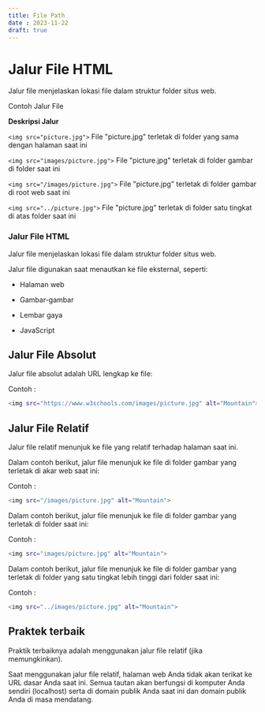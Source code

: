 ```yaml
---
title: File Path
date : 2023-11-22
draft: true
---
```


# Jalur File HTML

Jalur file menjelaskan lokasi file dalam struktur folder situs web.

Contoh Jalur File

**Deskripsi Jalur**

`<img src="picture.jpg">` File "picture.jpg" terletak di folder yang sama dengan halaman saat ini

`<img src="images/picture.jpg">` File "picture.jpg" terletak di folder gambar di folder saat ini

`<img src="/images/picture.jpg">` File "picture.jpg" terletak di folder gambar di root web saat ini

`<img src="../picture.jpg">` File "picture.jpg" terletak di folder satu tingkat di atas folder saat ini

### Jalur File HTML

Jalur file menjelaskan lokasi file dalam struktur folder situs web.

Jalur file digunakan saat menautkan ke file eksternal, seperti:

- Halaman web

- Gambar-gambar

- Lembar gaya

- JavaScript

## Jalur File Absolut

Jalur file absolut adalah URL lengkap ke file:

Contoh : 

```sh
<img src="https://www.w3schools.com/images/picture.jpg" alt="Mountain">
```

## Jalur File Relatif

Jalur file relatif menunjuk ke file yang relatif terhadap halaman saat ini.

Dalam contoh berikut, jalur file menunjuk ke file di folder gambar yang terletak di akar web saat ini:

Contoh : 

```sh
<img src="/images/picture.jpg" alt="Mountain">
```

Dalam contoh berikut, jalur file menunjuk ke file di folder gambar yang terletak di folder saat ini:

Contoh : 

```sh
<img src="images/picture.jpg" alt="Mountain">
```

Dalam contoh berikut, jalur file menunjuk ke file di folder gambar yang terletak di folder yang satu tingkat lebih tinggi dari folder saat ini:

Contoh : 

```sh
<img src="../images/picture.jpg" alt="Mountain">
```

## Praktek terbaik

Praktik terbaiknya adalah menggunakan jalur file relatif (jika memungkinkan).


Saat menggunakan jalur file relatif, halaman web Anda tidak akan terikat ke URL dasar Anda saat ini. Semua tautan akan berfungsi di komputer Anda sendiri (localhost) serta di domain publik Anda saat ini dan domain publik Anda di masa mendatang.
